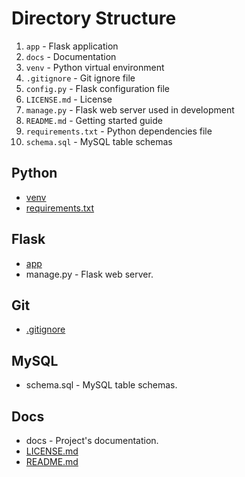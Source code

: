 # Directory Structure
1. `app` - Flask application
2. `docs` - Documentation
3. `venv` - Python virtual environment
4. `.gitignore` - Git ignore file
5. `config.py` - Flask configuration file
6. `LICENSE.md` - License
7. `manage.py` - Flask web server used in development
8. `README.md` - Getting started guide
9. `requirements.txt` - Python dependencies file
10. `schema.sql` - MySQL table schemas

## Python
* [venv](http://docs.python-guide.org/en/latest/dev/virtualenvs/)
* [requirements.txt](https://pip.pypa.io/en/1.1/requirements.html)

## Flask
* [app](http://flask.pocoo.org/docs/patterns/packages/)
* manage.py - Flask web server.

## Git
* [.gitignore](https://help.github.com/articles/ignoring-files)

## MySQL
* schema.sql - MySQL table schemas.

## Docs
* docs - Project's documentation.
* [LICENSE.md](http://en.wikipedia.org/wiki/MIT_License)
* [README.md](https://github.com/stormpython/insightfl/blob/master/README.md)


